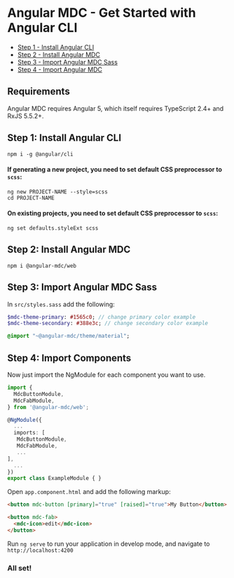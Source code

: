 # Angular MDC - Get Started with Angular CLI

- [Step 1 - Install Angular CLI](#step1)
- [Step 2 - Install Angular MDC](#step2)
- [Step 3 - Import Angular MDC Sass](#step3)
- [Step 4 - Import Angular MDC](#step4)

## Requirements
Angular MDC requires Angular 5, which itself requires TypeScript 2.4+ and RxJS 5.5.2+.

## <a name="step1"></a> Step 1: Install Angular CLI
```
npm i -g @angular/cli
```

#### If generating a new project, you need to set default CSS preprocessor to `scss`:
```
ng new PROJECT-NAME --style=scss
cd PROJECT-NAME
```

#### On existing projects, you need to set default CSS preprocessor to `scss`:
```
ng set defaults.styleExt scss
```

## <a name="step2"></a> Step 2: Install Angular MDC
```
npm i @angular-mdc/web
```

## <a name="step3"></a> Step 3: Import Angular MDC Sass
In `src/styles.sass` add the following:
```sass
$mdc-theme-primary: #1565c0; // change primary color example
$mdc-theme-secondary: #388e3c; // change secondary color example

@import "~@angular-mdc/theme/material";
```

## <a name="step4"></a> Step 4: Import Components
Now just import the NgModule for each component you want to use.
```ts
import {
  MdcButtonModule,
  MdcFabModule,
} from '@angular-mdc/web';

@NgModule({
  ...
  imports: [
   MdcButtonModule,
   MdcFabModule,
   ...
],
  ...
})
export class ExampleModule { }
```

Open `app.component.html` and add the following markup:
```html
<button mdc-button [primary]="true" [raised]="true">My Button</button>

<button mdc-fab>
  <mdc-icon>edit</mdc-icon>
</button>
```

Run `ng serve` to run your application in develop mode, and navigate to `http://localhost:4200`

### All set!

